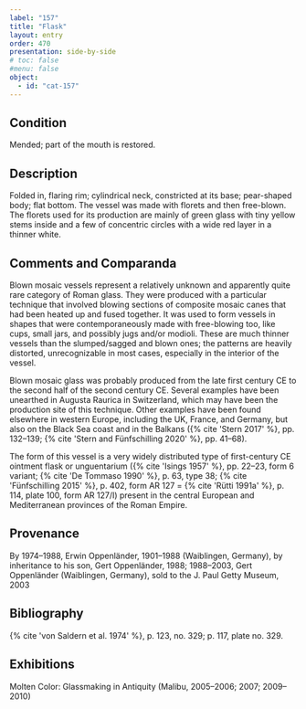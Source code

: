 ```yaml
---
label: "157"
title: "Flask"
layout: entry
order: 470
presentation: side-by-side
# toc: false
#menu: false 
object:
  - id: "cat-157"
---
```


## Condition

Mended; part of the mouth is restored.

## Description

Folded in, flaring rim; cylindrical neck, constricted at its base; pear-shaped body; flat bottom. The vessel was made with florets and then free-blown. The florets used for its production are mainly of green glass with tiny yellow stems inside and a few of concentric circles with a wide red layer in a thinner white.

## Comments and Comparanda

Blown mosaic vessels represent a relatively unknown and apparently quite rare category of Roman glass. They were produced with a particular technique that involved blowing sections of composite mosaic canes that had been heated up and fused together. It was used to form vessels in shapes that were contemporaneously made with free-blowing too, like cups, small jars, and possibly jugs and/or modioli. These are much thinner vessels than the slumped/sagged and blown ones; the patterns are heavily distorted, unrecognizable in most cases, especially in the interior of the vessel.

Blown mosaic glass was probably produced from the late first century CE to the second half of the second century CE. Several examples have been unearthed in Augusta Raurica in Switzerland, which may have been the production site of this technique. Other examples have been found elsewhere in western Europe, including the UK, France, and Germany, but also on the Black Sea coast and in the Balkans ({% cite 'Stern 2017' %}, pp. 132–139; {% cite 'Stern and Fünfschilling 2020' %}, pp. 41–68).

The form of this vessel is a very widely distributed type of first-century CE ointment flask or unguentarium ({% cite 'Isings 1957' %}, pp. 22–23, form 6 variant; {% cite 'De Tommaso 1990' %}, p. 63, type 38; {% cite 'Fünfschilling 2015' %}, p. 402, form AR 127 = {% cite 'Rütti 1991a' %}, p. 114, plate 100, form AR 127/I) present in the central European and Mediterranean provinces of the Roman Empire.

## Provenance

By 1974–1988, Erwin Oppenländer, 1901–1988 (Waiblingen, Germany), by inheritance to his son, Gert Oppenländer, 1988; 1988–2003, Gert Oppenländer (Waiblingen, Germany), sold to the J. Paul Getty Museum, 2003

## Bibliography

{% cite 'von Saldern et al. 1974' %}, p. 123, no. 329; p. 117, plate no. 329.

## Exhibitions

Molten Color: Glassmaking in Antiquity (Malibu, 2005–2006; 2007; 2009–2010)